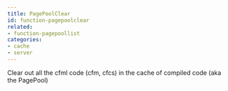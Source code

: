 ```yaml
---
title: PagePoolClear
id: function-pagepoolclear
related:
- function-pagepoollist
categories:
- cache
- server
---
```


Clear out all the cfml code (cfm, cfcs) in the cache of compiled code (aka the PagePool)
